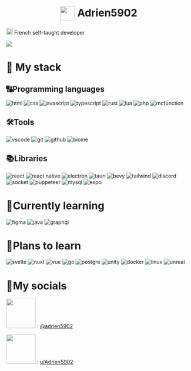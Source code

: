 <h1 align="center">
    <img width="40" align="center" src="https://github.com/Adrien5902/Adrien5902/assets/81705101/0a3614d4-02ed-41d4-9a8e-839012fe9ca4">
    <span>Adrien5902</span>
</h1>

<img width=18 src="https://upload.wikimedia.org/wikipedia/en/thumb/c/c3/Flag_of_France.svg/255px-Flag_of_France.svg.png"> French self-taught developer

<img src="Banner.png">

# 🚀 My stack

## 🔠Programming languages

![html](https://img.shields.io/badge/html-s?style=for-the-badge&logo=html5&logoColor=orange&color=333)
![css](https://img.shields.io/badge/css-s?style=for-the-badge&logo=data%3Aimage%2Fpng%3Bbase64%2CiVBORw0KGgoAAAANSUhEUgAAACAAAAAgCAYAAABzenr0AAAAAXNSR0IArs4c6QAAAARnQU1BAACxjwv8YQUAAAAJcEhZcwAADsEAAA7BAbiRa%2B0AAAVDSURBVFhH7Vd7bFNVGP%2B1t%2B1ty9a13UbHxujYQ3RsbA4Gm8lgKqALYMJDDQQjwSCBBCHRPxT%2FUROUYHwloqKCgG5B%2BANUQMGZIA4YczhgELoHbOvYo7bb2Kvr495ev3PufITB1MSMmPBLzs2955x%2B3%2B%2F7ne98p0fz7PQdCsYO%2FdTOUnvv43NrD7MOLXuMIaKpzaX2DQW%2BmXWMtQI3Y%2BFYK3AzNt1pArPuNIHoO01gzHfBCNwlcJfAXQL%2FMwKjHVts7O%2FGb4F%2FdBqGemQErsnDX4AxVYDBLnCjSgTwu8KQh1QzuhgNTGl6aFho1BVokxDqpEkELTQw5%2Big1Wv%2BIDQ6AZoXaJWQsTgOBSVpsNqj0Nfjx5mjDaj%2F2gdxvAA5qKB4XTruzZ0IhSxdrnbj5Par0McICHok5K9JRt7sVIhGPZrrPCjf4ULYH4FgIOPMxWgEAtclFG5wYuWGBxFlMQ%2F3An03BrFrWzlOv%2BHG%2BqNFKC7JHR6hwIjF4X2V2LWiCk98OA1LVxfBYNANjwLVFS5sf%2FoEESQ9SKXb5oAiKxBo0vxl93Pn%2FsEArlxoQTAQhsU6Dg8vzUbGSjsKijP5%2FLpaNxout0Kj0aBofhbSFllRvCCbO29ze3H%2BbAOfl1d4D7KWOBDyqUt6WwKRMBAzWYQtjv2LAi6da8L63P3cCYM9PhqpebFcWkmSUfpWBfZsPQmf5wZCQQnOXBsstig%2B98SRWmwp%2BBbNjZ3o7%2FPDlmCG3KfmxZ%2FajIACrU7DI2LwDwZhgwHfH7iI%2Bkvt6OrsJ0cyX3edTsDsJVNQ9sLP2Dx%2FP0RK0HHxBkRk1Ul2vhNn5jThtUcOwZIuUg7IMFOiMgjTExe9wt9ugiIpEGN0mLM4E0azAS1XPThf2gpf2yBqd3egubwHQX0IeXNTEBVtQuqURMx4zAlNjIRLuzsx0BHC1JIEOBJt1OyYtSAd1gw9ao%2B1I9wrQ2tUA%2Ft3dYAgxgqInmHg7YYriC%2Fe%2BRFtLV4%2BluSMx4p1D2FVWSHCngjKtp3ieaNEFMTGW1CybCY2fDIXgkkDJazm%2FugKWP%2BiQKMH1aVuvmh%2BlwS5NwIxUcC1gz04fbweAXEQEybZYTKLmJBsx5X2ZtSVdqPiowZ0G7sRn2RBDOUEU8Q70IWGr3zQUzCjKsCXX1WKRzEECdNXJeGpL%2FNRsu0%2B2DNMyH8%2BCc4iK8rW1ODAxxWI0DyjyYCU7DjkrHUgZ2MCftp6DR%2B8eBwDfUPcVnJ6HMJ9qgK3T0LyLksRMqgmksVmJvcKbb9pyMxJwXUmO%2F36ydVzMDgQwKsdB9Dzq5%2FXAVblrLHj8PibRRBFPXbGH0PVnlZIYYnb4hOGwRRg16UR0JLx3sYgur3qcFbeZLzfuBwZmRP5d4e7C%2FVVHsiU6awuPPf2o1i5aTYEQQu%2FP4iLFa2cmJ7qwJJnHsBLhxYSqWhOsMnlhd7Oxe9nT3ZXGwGNoEGE6vt3%2B35Bb88ADBRJSloC9Hod2lt9OPJZDep2duFU%2BWUuu5PGJqaMRzgk0b6%2FgIufevDDwRoEhkIYn2DjxJk41RV1qPq8BaZJXPxKVooX0Au%2FKI4ArT87TJzzrMib56RIzfB29KLyYBPtAIrOKkDqj2DmqmSkTXWQGgpc1W2o2dsB0UFnQaeErOUOZBUmE3GBzgIvKve2qCVYPQsW8ieRYBfFLez9VghT1Qo0SIjQ2rG8NU3V8a3ElpKdhuzACvkiPF8NSVoYHRQdtwwEvTKCbrXs6qz02xQdqcs%2FX6Yb8uvD0zgJpsRGagXU1Pr73%2BP36%2Fm75PwIAPwGHNEGjH2O14YAAAAASUVORK5CYII%3D&logoColor=663399&color=333)
![javascript](https://img.shields.io/badge/javascript-d?style=for-the-badge&logo=javascript&color=333)
![typescript](https://img.shields.io/badge/typescript-d?style=for-the-badge&logo=typescript&color=333)
![rust](https://img.shields.io/badge/rust-d?style=for-the-badge&logo=rust&logoColor=orange&color=333)
![lua](https://img.shields.io/badge/lua-s?style=for-the-badge&logo=lua&logoColor=blue&color=333)
![php](https://img.shields.io/badge/php-s?style=for-the-badge&logo=php&color=333)
![mcfunction](https://img.shields.io/badge/mcfunction-s?style=for-the-badge&logo=data%3Aimage%2Fwebp%3Bbase64%2CUklGRkgBAABXRUJQVlA4TDsBAAAv%2F8A%2FAEfBJgCANLjb6Sf9C1CDKjBfDQVt20hru%2BnlD%2B0gHI4pahvJmdm%2B%2FBHe%2FxD0%2BQ9gqEOFdMwVB3CJJ1PE94egB23Sn8aBaBp6gEmL4nXHDISI3sGNPhIHvSQtcUZZFOdR5wJBiIJnkNuIKyzFMrAMatr803iDwoHbSIq0zIzHTP9%2FZUt1TD3qjuj%2FBCzZ%2F%2Bx%2F9v%2BHZpEBjghGAYtboQlgjyAJoL7LxD5gjqA%2BoLkVrgWYIogFqOw%2F9h%2BfZb4AbEtAswDUW3E8Ac4SQDGAx3eZ%2FQGwCQGNAu5vBWRkAeryoWT%2FfcxNE3oPwST08rk0OPQ2gi30er901o3s2H%2FsP57N5Qwoj8XiBLh4L6t3gPpYpEtAYf99ZE0C%2BgpBAvrJ%2FbI50W8RzIleP5dWa3pBEKWX%2B4X9z%2F7n2gIA&color=333)

## 🛠️Tools
![vscode](https://img.shields.io/badge/vscode-s?style=for-the-badge&logo=data%3Aimage%2Fpng%3Bbase64%2CiVBORw0KGgoAAAANSUhEUgAAAEAAAAA%2FCAYAAABQHc7KAAAAAXNSR0IArs4c6QAAAARnQU1BAACxjwv8YQUAAAAJcEhZcwAADsMAAA7DAcdvqGQAAAn%2BSURBVHhe1ZoLcFRXGcfP4%2B4jm8eGAqHUIkK7kILloVMHOsirMoLVVjM6tWUQouJAxwJNkCkQ6WBJEEtegDQgCFplyiC1lupAShoSpBbxEZ4iW%2B2o7fShwAby2Md9%2BD93D4GQzWbv3U02%2BTGb2fvdu%2Bz9%2Fuf7vvOds5eSAcawDW99LNfJNnlcyqNZnowIZfwQ5Uplw6LRTfISSwwoAdxrj42juvqKrmu%2BiG6Q%2FCFeMnhQDrygYcL4QcqUqsbCe%2F4oL0%2BIASOAu6RxKtHCB4muDRfHumEQj8LJuBHDCGPMvIYyphHKX0NUVDZ%2B894G09gDA0IA95r6LxJd3UcMPVuaiIGXC46PH5FHFM7N4w4oE2LURoXwHZbWmPR7Adwlx75B1MhuOK9Ik0lcAW4QFeI4akQF9Q471FCQrckzHfRrAdxr3ihGyG%2BG89Jyk4QEuAGlEIKfwquKubIOHps%2FPCTP9F8B3Gvry4gWWU2Q67GwJMANhBCUn6Wcb%2BHuzH31T9zV1u8E8Kxu4DrVapDz3%2B7OecGtAnAIYAkzIpTzTHF83eIne5fM5055dLV9P9HUJ6QpLgocyfNmdswCljD0PPy938Ynewf32oahWvu13xJN%2B7I0JYztMNa1T%2FULAdzfPz6K6JGjGPmZ0eC2hvVPRDHwL%2B0CuEsaJhE1VIfRmCBNlkmmkKVVALS2s4gaPgrnR0lTn5M2AdDgFKDSv4ZiNFia0kK3AvgqTuePqb7glYcpBQ3OEnR3BzDyHmlKCrs1QNBFAF%2FVhUxfedM%2BQ41c0MPBt3wVZ6bLUykBDc4aOP4CRj5l0ZeyGuCrvjDMiAQPG2r4cdwgRYjm4%2F1RCFIsL0kK9%2Bq6KnR3pbFaW8uIYTc9p3HapZ7pEA8jPRYOHzQ0dbw03STaOf2KKM6l%2FhXj%2FyetCeMpbXLorVd2Y5pbkFzA3kSnTPW6nOX5dw%2Bdb%2Bj63dJsDUpbzQjwVZ6damiR%2BpjOC6Axzn%2BVREJvQqhp0poQaHC8euvl36TSecL4uypT5j7y8PR1IgKk1RYMxW4ewvwI8tLcaIiHoas%2BQwvXISVWSFNcMp49MRxRdRjOz0uN8whYptQS7pyql82q85%2FzZ0SN9mEY9RfhfLY87hlddyIaKn2b%2F%2FoSasYd0toFFLt8I9yOBkedIk3JgbU94UopH%2FTxecEN0981bSnQVKTA2ehbC0RT4jESDp5ASkyV1g7cJY2fgaiiu7tPmpKD8Q8JdzwaLJtd0rrKl4IKehOGcCqg3HHYTiQhJfKREvVIiaekSXR3c4lmptRd0pQEZsg3wvkHg6UzX5XGlGJ6PfYn7zn15o%2F2IB2wDLURV2KW4I49Hwaa%2FxAMh7YwYrjlGfuIkGe8griznwmueyAirZ2YvvuS19C1c3jZngU6DTvyugqjujzeRkS3QARV1UigpYW0qSphOLYNY1cw8k8GS2ftl5aYpEKATo2Qf%2BXkFZQ7S4QzloFoDs7I4Jxskut2m9vW1mU0Q%2F4kYc5pPTmfKjoJIPAXTyxFOC9BCFouNsJhCvG8WZkkLyuLcLwXQiSEEJ0rLxhOz6xg6Yy%2FSWuv00UAgb940g7qcH4NodguTZYw4HSG20XyEA0ZitKzCJRdR6FbhCr%2FZGj9VFvfaZeYAgj8T094mTLHwyhElltfgRDBoXAyBCJ446UE401UcX4WIf8zaelTuhVAgHSopw73Q8jLd6TJEmLgzZTI9JChSAtRGIUwJmbIO%2FYSp2d6%2B4YZp6PGvieuAAIsfs5QrjyE10lbxVHiQRQMQzS4RUoQiirvWIKQLwyuf%2FC6vCQt9CiAwF804Z3AlebtaihsjqgdbqSEmCXuzB30YrBs1g55Kq0kJEDuyiMLwu1tNYErV0moPZiECPhCfNbF6XL0HLt81Rez5Km00aMAucWHi4gW%2BTk19AzhwbWrARJsbbMtgsAwdLGW%2BBYJtx3HUnyiNKeFuALkFh8pw2qu3By6W7gWaCZt11uihSwJ0HVOwlL8OJbkhdLU58T0IKfMz9jlt3dgQdPt73MipzNR2T3I6aSBkCiyO6nTU3TpqbGt0tojKW%2BFBTnPHMtkl%2F9xgGjdOy8QKdDa0kpaEA1Jr8vxPYaqfkcPtTYgJe6X1j6hkwDeVXV5LNz2O%2BR8QSJeCRHa29rNumDoSatAiKZ%2BGinxe1%2F56YXS2Ot0CJC7qm40VcO1CHtL2%2BBChFAwKESABzQgzfbRtRxDC%2B%2FFLLF9zNZLYsurVzEF8K6snUzU0BsoeLYqMuX8WntEW0AU5xTk8jlpto9ICU1daoRaRErE3qhNESz3e6%2FPoLr6OpQfKW3WYMpfDPTyLZVf%2BOXbxRP%2FTp0ZcyhT3pRnk8AU4QEzJSpOz5fGlMOQ75Vw3vrvc2IK5I5dusszo%2FlHc85IK7m07L4PEAlzsaQ%2BZF6TLLqWa6iRX%2FjKm7aO2XYp%2BZ2m2xCPUf0J3sjDBKGsBc4vDpTPXXxt4ww0BJ3xP%2F3J63zoyAJEwl7L%2F3csROOkRr5rBFvqkRIdG63Jll0BI66s5YQrBxK%2BUcbPGA7X9MDmz%2B%2BSlphcXHiH6l85uZAqyvMpiYRoSkxBSpzALPG4sDgU1uWxN6uYd8aea6I5gfd%2FjHBb2u3cL5zAiBoO97LmH860tILDDa9CZd8Ur6%2BwRHTDtHKwN2uTk6gn0QjZq1%2B3b4qi9V1P9Mi6LjdKWRuipAijbnsFhxwuROu7k%2BidH3i0D8Ut8T8PzXaNwv12%2BwNNXG4XQIDFzzJEQrXIOxPGzxvcWdj8%2FOdORQ32Qf5%2ByVBD%2ByBCSlaBYmU5JNtNGLOZYrEEEOSurP0KeoKlGPkmTHEbmzfNvipPJQ3SYRoiQTwccac02cYUIAcC2K0x3QnQ2%2Fiqzo9D4%2FUKippPmmyRCgG6LIb6Av%2BK8RdQUMVeI6bg9JIWAQT%2Bogn%2FoS7PHDRMtdKUFtImgMC%2FLD9AXZmPYP3wEsJRWvsSmoo2LTVgmqw2tMgyK71CCmpAe1oj4Fb8xZOWo3V%2Bti8jgVIW6DcCCNA6%2F4AqTjH9pqhljAOERupt61cCCPxFE2tQGB%2BDCL32GyFlvIUpzg3Dp927sd%2FUgNvxVZyZjZqwHw3TEGnqgtUaAMcDaBv3Mu7Y2rBo9D9Nm3mmn4LWeTJWf7%2BGCDEXO4kJIJ5xFA9csJ%2BixmxrLLznX%2FKESb8WQAARRhMt8jK6xi7bdfEFMB3%2FL9Yyu5BS2xsXjYo%2BWXYb%2FV4AwZgtF4cY4TbxFGunDduYAuA9qvsHcHwnilxN46LR78szMRkQAgh8lecyxU90WEgViF5BtAsKhwBYDZo%2F00Udfw%2BO12Am2dm48BMfyY%2FGZcAIIBj3qsEi%2FqYaqqmLxXFOhoNkuBzwgv%2Bbcr6dcueuhoUjL5sXJ8iAEuAGU3ZcLOHUWM4YbUNlr6YO956GBSNsLNkJ%2BT%2BNwOkqcVZTZgAAAABJRU5ErkJggg%3D%3D&color=333)
![git](https://img.shields.io/badge/git-s?style=for-the-badge&logo=git&color=333)
![github](https://img.shields.io/badge/github-s?style=for-the-badge&logo=github&color=333)
![biome](https://img.shields.io/badge/biome.js-s?style=for-the-badge&logo=biome&color=333)

## 📚Libraries
![react](https://img.shields.io/badge/react-s?style=for-the-badge&logo=react&color=333)
![react native](https://img.shields.io/badge/react%20native-s?style=for-the-badge&logo=createreactapp&color=333)
![electron](https://img.shields.io/badge/electron%20js-s?style=for-the-badge&logo=electron&color=333)
![tauri](https://img.shields.io/badge/tauri-s?style=for-the-badge&logo=tauri&color=333)
![bevy](https://img.shields.io/badge/bevy-s?style=for-the-badge&logo=bevy&color=333)
![tailwind](https://img.shields.io/badge/tailwind%20css-s?style=for-the-badge&logo=tailwindcss&color=333)
![discord](https://img.shields.io/badge/discord.js-s?style=for-the-badge&logo=discord&color=333)
![socket](https://img.shields.io/badge/socket.io-s?style=for-the-badge&logo=socket.io&color=333)
![puppeteer](https://img.shields.io/badge/puppeteer-s?style=for-the-badge&logo=puppeteer&color=333)
![mysql](https://img.shields.io/badge/mysql-s?style=for-the-badge&logo=mysql&color=333)
![expo](https://img.shields.io/badge/expo-s?style=for-the-badge&logo=expo&color=333)


# 📖Currently learning
![figma](https://img.shields.io/badge/figma-s?style=for-the-badge&logo=figma&color=333)
![java](https://img.shields.io/badge/java-s?style=for-the-badge&logo=data%3Aimage%2Fpng%3Bbase64%2CiVBORw0KGgoAAAANSUhEUgAAAEAAAABACAYAAACqaXHeAAAAAXNSR0IArs4c6QAAAARnQU1BAACxjwv8YQUAAAAJcEhZcwAADsQAAA7EAZUrDhsAAAm3SURBVHhe1ZsLrF1FFYb3rRRU5FEUgYIiBfERBOQlBHxQQoPhJSIJGkCMiKEt2DaWmArhLUihVKHGVAOEghFQYgABjdwIUhWCCOWhgoBCsSCKVirPlsv3zexpzzncc8859%2B7ZPfzNn9mzz757Zq2ZWbPWmt2iH%2FHYvJ0mws%2BX1awYV5b9huXwMJSwdazmQ78q4GW4CfxEqGVEvypgAG4EPxJqGdGvCpgA3wdVQlb0qwL2gO%2BCz4daRvSrAr5Uln8ty2zoOwVg%2BQ%2BkOAy%2BAu%2FxXk70lQIQfkuKuVAjeBe8F2ZF3ygA4den%2BD78ULhRFAsnzbrPWZAVfaEAhH8bxUJ4ULhRFL%2BCV8fLvHCqrVUg%2FMYUP4CfCzeK4hk4hdFfEqt5sVZnAMLr6v4UJuGd8ie2E57n14GVDtpaUwCC7E5xM5wcbhTFEJyF8NfG6hrw7GbwYC73hJUqYK0sAYQ5gmIB3DTcKIpVcCbCXxyrETy3OcWXoTPlKriYZ1ZSVobaFYBQsynOgePDjaJ4AU5HsMtiNTzzVorj4TR4IzyL3%2F9LWTlqUwBCrUNxPpwZbkT8Gx6HcD%2BL1fDcLhTfgbvCaY2KyYFaFIBQ61J8DzqdE%2F4Oj0bA38RqeO4oikug2%2BIR%2FHa993OiLiM4DzYK%2FzA8pEX46RRXQCPA4%2BsQXmSfAQg2i%2BLCWAswwDkUAR%2BK1fDMZyl0fFwml%2FJbo7KyIusMQLCdKE6NtYB%2FwaNahE%2F%2Bv8Jr6C6CtSH3EjgJ6uklzEH4O8vrBEd7UrwsfgcfjJf1IJsCGNmJFJ%2BOtYBB2GTReUZjp4OT8DAK0iGqDTlnwPthcnTElQjX6sRsAbeNlwEug1qRUwFvh%2Bn9L8L74mUTDIHXi5cBOzIrkoNUC3Iq4D8wjbiurqnuVugI%2FS9eBpgL1N%2BvDTkV8Bh8Ol4WOkIbxss1YEn8g8LMT4KzYUa8rAfZFIBw%2F6TQ8AkVsF28fAN%2BWJYJnggdUl5nR84ZIBTupXhZfLIsmzA0MGSwY04gQefsFJTwjljNi6wKYBYspjDPJw5AKJ2eJmw7c4nb3mnw2XAjwlxBSpJkRe4ZIE6Hv4YKf5w3WoGidH7mx9pqHFqWWZFdAQjnSe8X4R%2FhycwC3ePh4HLRcCZsxLPZ%2FYI6ZoBKeIJCj0%2BLvxDBGt3jgNJo3hprAQ9yr9Lsz3CoRQECYZ6iMO1tLDAPJegGt%2BIvZWmWaFG8zIts4fDk2QtMaynk0PhiaPkv5k5f7eMjvAZuAxpftE3DKHP%2FXIpvwFNR2Nnh5gigDXMHn4IfhrZnlHnb4Nxpyf%2FoiMoUQGc2o9gZGgO4hXmya0dMfjxAp5qCHITdlMZXoADdZOsKcxu8vRg38LVJM%2B7tGBSVCjCWMGl6LNR%2FcLmdQXuXUnbEmBRABzagMJnhYaa5PEfgR9Cw9ik64VTuCijAdNhERt684ahAf75LcWKsFcfQfsdlNGoF0JiRng7Mx8ON6OtPodHbY7U3LJ2%2FxYStZiwzfmiLUuEFbQz73QC%2FG4JraN1y74d7t3s2YSwKcMqbzW0MXrTk7vm%2FhX%2BGT5b3%2Fg9fpTMjW%2FWpV4%2Bbsv6z41cWA8YEfiXiucB7oMvKz2WcZfb5TN7lOUET6NNbKDxX1C7oge7FcyOeMI91CbgGDy%2B5G3w3bISdMOLTy3N0TXmpDGdLUobhr7GCBtOAyS3yndAZFka8xGtQe%2BIuch0%2B9I2DF0z13mrQHxXnDDSq1LbsiQJGPGMckwISaNj3OFI7QEdKq6xhcgQVRKOokJ1g2KzdUGkaUGfQI%2FABqH15FIFWUA4L%2BvEBit9DlajgLoG2z4tKFDAcyuloUsRRdTqrhJQAcdT1QbT0zgRnhILbWWeJfJHO9%2FR9AG164jQn1ooT%2BPsUh7RF5QqgE9oGR%2F%2BhTtqvErS7D4WHrSqaLXDoK4NzpzctkeFQ1RJwNP2252ioAboF4Y%2BhrAW0b3zhQcp7oSdLs2k%2FheEjoioFeNp7TawFLIOe790CDXBW0KGOjo0olalXp0HV%2Bmtc%2FwSv5x1vGFGe%2FwyFX5e4jObwTE8udFUK%2BCCFntde4cYaaIkfh3%2BDpr%2FcEt0NXO8aPIXVODpttRN%2BG6jg7uNbQT%2BXTfDYbCYCPmeFNt3zvw6NL%2Fym4BJ%2BU%2FE9oTIbQIc0cJ4DGPWZ0NAOaARHC2eMu4HWX7%2Fil3AxQr5CW3tzbTyhYq%2FlnsodFSo3goIOavm3geYB%2FeRVOrJuT462O0HaBV6Fzgizw46uUaPLRuE8R1yGgE0OFO%2F3XS6rrl3tdsiigHag426NUuFtWwVIl8MqBOrKTrxpgMATJp8cjFrfovIZgNAKbFhqeKphO5KR7dk41YUxKaAUVr9dA7jUtcq9qVz7AVSC0Zmpb6Mz17denmvXdW372oO0C3hWqBvt9vdj3uffZUXPCkBAO6zjsR90K9JXv4sX3X1rVICB0eVQoVqhc%2BJ%2BLV33tm%2Fi033f7bA1XvgJnIUijAmyoGsFIJhBzRfgkdDMj190nEfnDHubwLMfpfDcXyW5G6i0XqCv4GHqTfBy2mg8M6gUXSkAgfan0LNLHzIvolMdXV3%2BznBZJ8kozWmtc%2BNUd8k48np2zgaTFn49otNkyOve%2FzhtOEs6gnZ0gXfj%2Bevine7RUQG8XIfGENPQNmEhjX21vO4JvM823Qot3fZe410dg5Z24H3mBD1TsH%2B78K6QY%2BwW3SrAI67GYy07roGy4TtoNLindYE%2BmTwx72AM4v8u0RB%2Fi358k7IndLsEdD2%2FDS1b8Sg0S%2BMsMXGhF%2BeaNZ4fk2NTzhbth8vGgXA5me0x5tAOCQ3kBcXAwILB86eu4m9Uxva0bWK2I7pSgODFWmo%2FbPbMTkX4YdNwhxvOhqXQjumjSz%2BBd%2FszP%2BAU1f1VOS4FkyMK6bu0DdoNXV3zClK7IRUsQQUroCHwDQhrkGUfjUHOghdz7%2Bfe64SuFdAIGjJXp1FLKTCvHSH3cUerm%2FRXN9BXUDhz%2FcYFprlMci5BQJUaQH%2FcdU6AB8B5%2FNZ60NoWo1LAcChniMI7am6ZhrbWHTlL%2FYK03zvywQBCZ4Ozwtnh7DEClAqukOYGlyPUakNJW%2FZbpbvN6nfol%2FwBeiDS1dRPGLMC6IzCKOQLNF55Cqx8vwo0otRL%2FBj0Q2qtv8vKA9UrafsOyp5RhQJcv%2FtCQ1%2FDYN9p6tu93RDX43GvHWX3%2FJU8McQ%2F3WiFc0Y4M5whrv80i8wy62m6vWkTtA86SBpZja7p73sQXCWMGlUuAY2ZArhd6v1puBy1tBycJSpIYycVXGfIPujwmAFWSSovLQUNqWtfoXWSnkBgFVoRiuJ1n3LbqFjV6JUAAAAASUVORK5CYII%3D&color=333)
![graphql](https://img.shields.io/badge/graphql-s?style=for-the-badge&logo=graphql&logoColor=magenta&color=333)

# 🔮Plans to learn
![svelte](https://img.shields.io/badge/svelte-s?style=for-the-badge&logo=svelte&color=333)
![nuxt](https://img.shields.io/badge/nuxt.js-s?style=for-the-badge&logo=nuxt.js&color=333)
![vue](https://img.shields.io/badge/vue.js-s?style=for-the-badge&logo=vue.js&color=333)
![go](https://img.shields.io/badge/go-s?style=for-the-badge&logo=go&color=333)
![postgre](https://img.shields.io/badge/postgre%20sql-s?style=for-the-badge&logo=postgresql&color=333)
![unity](https://img.shields.io/badge/unity-s?style=for-the-badge&logo=unity&color=333)
![docker](https://img.shields.io/badge/docker-s?style=for-the-badge&logo=docker&color=333)
![linux](https://img.shields.io/badge/linux-s?style=for-the-badge&logo=linux&color=333)
![unreal](https://img.shields.io/badge/unreal%20engine-s?style=for-the-badge&logo=unrealengine&color=333)

# 🤳My socials
<img width=80 src="https://upload.wikimedia.org/wikipedia/en/9/98/Discord_logo.svg"> : [@adrien5902](https://discordapp.com/users/535555445398437888)

<img width=80 src="https://upload.wikimedia.org/wikipedia/en/1/1f/Reddit_logo_2023.svg"> : [u/Adrien5902](https://www.reddit.com/u/Adrien5902/)
